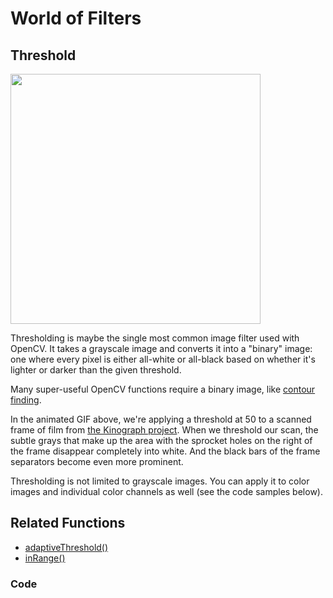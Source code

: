 # World of Filters

## Threshold

<img src="http://gregborenstein.com/assets/opencv/threshold.gif" width="400px" />

Thresholding is maybe the single most common image filter used with OpenCV. It takes a grayscale image and converts it into a "binary" image: one where every pixel is either all-white or all-black based on whether it's lighter or darker than the given threshold.

Many super-useful OpenCV functions require a binary image, like [contour finding](https://github.com/atduskgreg/opencv-processing-book/blob/master/book/tracking/contours_and_lines.md).

In the animated GIF above, we're applying a threshold at 50 to a scanned frame of film from [the Kinograph project](https://github.com/atduskgreg/opencv-processing-book/blob/master/book/projects/kinograph_1.md). When we threshold our scan, the subtle grays that make up the area with the sprocket holes on the right of the frame disappear completely into white. And the black bars of the frame separators become even more prominent.

Thresholding is not limited to grayscale images. You can apply it to color images and individual color channels as well (see the code samples below).

## Related Functions

* [adaptiveThreshold()](https://github.com/atduskgreg/opencv-processing-book/blob/master/book/filters/adaptive_threshold.md)
* [inRange()](https://github.com/atduskgreg/opencv-processing-book/blob/master/book/filters/in_range.md)


### Code
